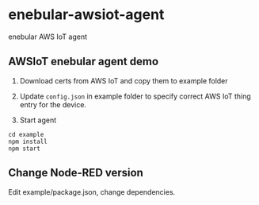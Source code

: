 # enebular-awsiot-agent
enebular AWS IoT agent

## AWSIoT enebular agent demo

1. Download certs from AWS IoT and copy them to example folder

2. Update `config.json` in example folder to specify correct AWS IoT thing entry for the device.

3. Start agent

```
cd example
npm install
npm start
```
## Change Node-RED version

Edit example/package.json, change dependencies.
